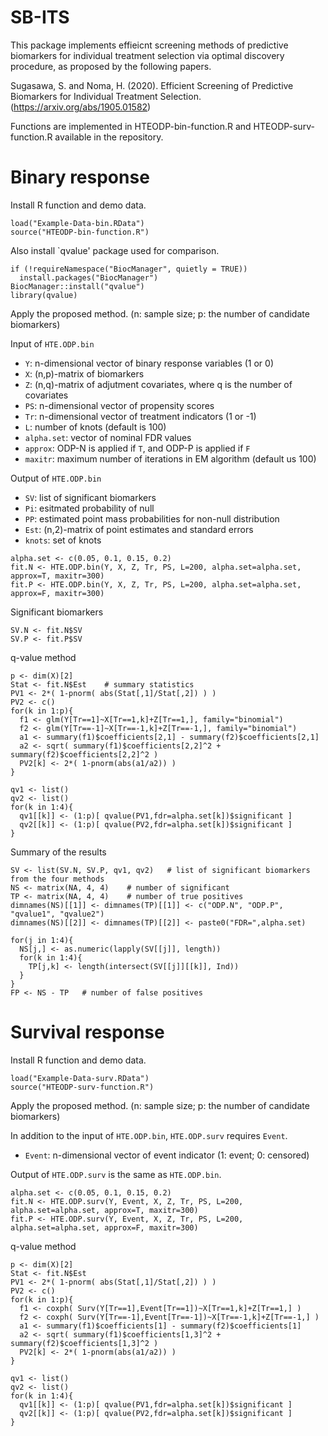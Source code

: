 # SB-ITS
This package implements effieicnt screening methods of predictive biomarkers for individual treatment selection via optimal discovery procedure, as proposed by the following papers.

Sugasawa, S. and Noma, H. (2020). Efficient Screening of Predictive Biomarkers for Individual Treatment Selection. (https://arxiv.org/abs/1905.01582)

Functions are implemented in HTEODP-bin-function.R and HTEODP-surv-function.R available in the repository.


# Binary response
Install R function and demo data.
```{r}
load("Example-Data-bin.RData") 
source("HTEODP-bin-function.R")
```

Also install `qvalue' package used for comparison.
```{r}
if (!requireNamespace("BiocManager", quietly = TRUE))
  install.packages("BiocManager")
BiocManager::install("qvalue")
library(qvalue)
```

Apply the proposed method.
(n: sample size;  p: the number of candidate biomarkers) 

Input of `HTE.ODP.bin`
- `Y`: n-dimensional vector of binary response variables (1 or 0) 
- `X`: (n,p)-matrix of biomarkers 
- `Z`: (n,q)-matrix of adjutment covariates, where q is the number of covariates
- `PS`: n-dimensional vector of propensity scores
- `Tr`: n-dimensional vector of treatment indicators (1 or -1)
- `L`: number of knots (default is 100) 
- `alpha.set`: vector of nominal FDR values
- `approx`: ODP-N is applied if `T`, and ODP-P is applied if `F`
- `maxitr`: maximum number of iterations in EM algorithm (default us 100)

Output of `HTE.ODP.bin`
- `SV`: list of significant biomarkers
- `Pi`: esitmated probability of null
- `PP`: estimated point mass probabilities for non-null distribution
- `Est`: (n,2)-matrix of point estimates and standard errors
- `knots`: set of knots 

```{r}
alpha.set <- c(0.05, 0.1, 0.15, 0.2)
fit.N <- HTE.ODP.bin(Y, X, Z, Tr, PS, L=200, alpha.set=alpha.set, approx=T, maxitr=300)
fit.P <- HTE.ODP.bin(Y, X, Z, Tr, PS, L=200, alpha.set=alpha.set, approx=F, maxitr=300)
```

Significant biomarkers
```{r}
SV.N <- fit.N$SV
SV.P <- fit.P$SV
```
q-value method
```{r}
p <- dim(X)[2]
Stat <- fit.N$Est    # summary statistics
PV1 <- 2*( 1-pnorm( abs(Stat[,1]/Stat[,2]) ) )   
PV2 <- c()
for(k in 1:p){
  f1 <- glm(Y[Tr==1]~X[Tr==1,k]+Z[Tr==1,], family="binomial")
  f2 <- glm(Y[Tr==-1]~X[Tr==-1,k]+Z[Tr==-1,], family="binomial")
  a1 <- summary(f1)$coefficients[2,1] - summary(f2)$coefficients[2,1]
  a2 <- sqrt( summary(f1)$coefficients[2,2]^2 + summary(f2)$coefficients[2,2]^2 )
  PV2[k] <- 2*( 1-pnorm(abs(a1/a2)) )
}

qv1 <- list()
qv2 <- list()
for(k in 1:4){
  qv1[[k]] <- (1:p)[ qvalue(PV1,fdr=alpha.set[k])$significant ]
  qv2[[k]] <- (1:p)[ qvalue(PV2,fdr=alpha.set[k])$significant ]
}
```

Summary of the results 
```{r}
SV <- list(SV.N, SV.P, qv1, qv2)   # list of significant biomarkers from the four methods
NS <- matrix(NA, 4, 4)    # number of significant 
TP <- matrix(NA, 4, 4)    # number of true positives
dimnames(NS)[[1]] <- dimnames(TP)[[1]] <- c("ODP.N", "ODP.P", "qvalue1", "qvalue2")
dimnames(NS)[[2]] <- dimnames(TP)[[2]] <- paste0("FDR=",alpha.set)

for(j in 1:4){
  NS[j,] <- as.numeric(lapply(SV[[j]], length))
  for(k in 1:4){
    TP[j,k] <- length(intersect(SV[[j]][[k]], Ind))
  }
}
FP <- NS - TP   # number of false positives
```




# Survival response 
Install R function and demo data.
```{r}
load("Example-Data-surv.RData") 
source("HTEODP-surv-function.R")
```

Apply the proposed method.
(n: sample size;  p: the number of candidate biomarkers) 

In addition to the input of `HTE.ODP.bin`, `HTE.ODP.surv` requires `Event`. 
- `Event`: n-dimensional vector of event indicator (1: event; 0: censored)

Output of `HTE.ODP.surv` is the same as `HTE.ODP.bin`.
```{r}
alpha.set <- c(0.05, 0.1, 0.15, 0.2)
fit.N <- HTE.ODP.surv(Y, Event, X, Z, Tr, PS, L=200, alpha.set=alpha.set, approx=T, maxitr=300)
fit.P <- HTE.ODP.surv(Y, Event, X, Z, Tr, PS, L=200, alpha.set=alpha.set, approx=F, maxitr=300)
```

q-value method
```{r}
p <- dim(X)[2]
Stat <- fit.N$Est
PV1 <- 2*( 1-pnorm( abs(Stat[,1]/Stat[,2]) ) )   
PV2 <- c()
for(k in 1:p){
  f1 <- coxph( Surv(Y[Tr==1],Event[Tr==1])~X[Tr==1,k]+Z[Tr==1,] )
  f2 <- coxph( Surv(Y[Tr==-1],Event[Tr==-1])~X[Tr==-1,k]+Z[Tr==-1,] )
  a1 <- summary(f1)$coefficients[1] - summary(f2)$coefficients[1]
  a2 <- sqrt( summary(f1)$coefficients[1,3]^2 + summary(f2)$coefficients[1,3]^2 )
  PV2[k] <- 2*( 1-pnorm(abs(a1/a2)) )
}

qv1 <- list()
qv2 <- list()
for(k in 1:4){
  qv1[[k]] <- (1:p)[ qvalue(PV1,fdr=alpha.set[k])$significant ]
  qv2[[k]] <- (1:p)[ qvalue(PV2,fdr=alpha.set[k])$significant ]
}
```


